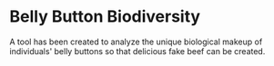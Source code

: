 # Belly Button Biodiversity

A tool has been created to analyze the unique biological makeup of individuals' belly buttons so that delicious fake beef can be created.
